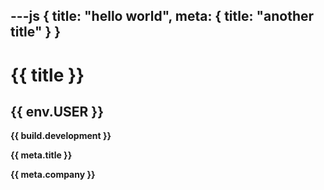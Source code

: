 ---js
{
  title: "hello world",
  meta: {
    title: "another title"
  }
}
---

# {{ title }}

## {{ env.USER }}

**{{ build.development }}**

**{{ meta.title }}**

**{{ meta.company }}**
